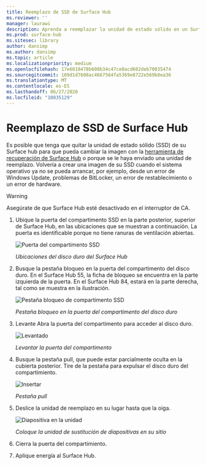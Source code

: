 ```yaml
---
title: Reemplazo de SSD de Surface Hub
ms.reviewer: ''
manager: laurawi
description: Aprenda a reemplazar la unidad de estado sólido en un Surface Hub.
ms.prod: surface-hub
ms.sitesec: library
author: dansimp
ms.author: dansimp
ms.topic: article
ms.localizationpriority: medium
ms.openlocfilehash: 17e6018478b608b34c47ce0acd602deb70035474
ms.sourcegitcommit: 109d1d7608ac4667564fa5369e8722e569b8ea36
ms.translationtype: MT
ms.contentlocale: es-ES
ms.lasthandoff: 06/27/2020
ms.locfileid: "10835129"
---
```

# Reemplazo de SSD de Surface Hub

Es posible que tenga que quitar la unidad de estado sólido (SSD) de su Surface hub para que pueda cambiar la imagen con la [herramienta de recuperación de Surface Hub](surface-hub-recovery-tool.md) o porque se le haya enviado una unidad de reemplazo. Volvería a crear una imagen de su SSD cuando el sistema operativo ya no se pueda arrancar, por ejemplo, desde un error de Windows Update, problemas de BitLocker, un error de restablecimiento o un error de hardware. 


>[!WARNING]
>Asegúrate de que Surface Hub esté desactivado en el interruptor de CA.

1. Ubique la puerta del compartimento SSD en la parte posterior, superior de Surface Hub, en las ubicaciones que se muestran a continuación. La puerta es identificable porque no tiene ranuras de ventilación abiertas.

    ![Puerta del compartimento SSD](images/ssd-location.png)

    *Ubicaciones del disco duro del Surface Hub*

2. Busque la pestaña bloqueo en la puerta del compartimento del disco duro. En el Surface Hub 55, la ficha de bloqueo se encuentra en la parte izquierda de la puerta. En el Surface Hub 84, estará en la parte derecha, tal como se muestra en la ilustración.

    ![Pestaña bloqueo de compartimento SSD](images/ssd-lock-tab.png)

    *Pestaña bloqueo en la puerta del compartimento del disco duro*

3. Levante Abra la puerta del compartimento para acceder al disco duro.

    ![Levantado](images/ssd-lift-door.png)

    *Levantar la puerta del compartimento*

4. Busque la pestaña pull, que puede estar parcialmente oculta en la cubierta posterior. Tire de la pestaña para expulsar el disco duro del compartimiento.

    ![Insertar](images/ssd-pull-tab.png)

    *Pestaña pull*

5. Deslice la unidad de reemplazo en su lugar hasta que la oiga.

    ![Diapositiva en la unidad](images/ssd-click.png)
    
    *Coloque la unidad de sustitución de diapositivas en su sitio*

6. Cierra la puerta del compartimiento.

7. Aplique energía al Surface Hub.
